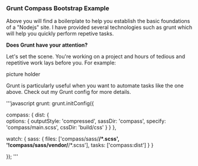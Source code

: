### Grunt Compass Bootstrap Example

Above you will find a boilerplate to help you establish the basic foundations of a "Nodejs" site. I have provided several technologies such as grunt which will help you quickly perform repetive tasks.

**Does Grunt have your attention?**

Let's set the scene. You're working on a project and hours of tedious and repetitive work lays before you. For example:

picture holder

Grunt is particularly useful when you want to automate tasks like the one above. Check out my Grunt config for more details.

'''javascript
grunt: grunt.initConfig({

  compass: {
    dist: {   
      options: {
        outputStyle: 'compressed',
        sassDir: 'compass',
        specify: 'compass/main.scss',
        cssDir: 'build/css'
      }
    }
  },

  watch: {
    sass: {
      files: ['compass/sass/**/*.scss', '!compass/sass/vendor/**/*.scss'],
      tasks: ['compass:dist']
    }
  }

});
'''